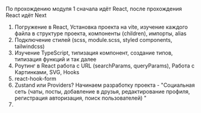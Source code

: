 По прохождению модуля 1 сначала идёт React, после прохождения React идёт Next

1. Погружение в React, Установка проекта на vite, изучение каждого файла в структуре проекта, компоненты (children), импорты, alias
2. Подключение стилей (scss, module.scss, styled components, tailwindcss)
3. Изучение TypeScript, типизация компонент, создание типов, типизация функций и так далее
4. Роутинг в React работа с URL (searchParams, queryParams), Работа с Картинками, SVG, Hooks
5. react-hook-form
6. Zustand или Providers? Начинаем разработку проекта - "Социальная сеть (чаты, посты, добавление в друзья, редактирование профиля, регистрация авторизация, поиск пользователей) "
7. 